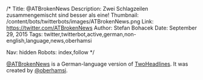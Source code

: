 /*
Title: @ATBrokenNews
Description: Zwei Schlagzeilen zusammengemischt sind besser als eine!
Thumbnail: /content/bots/twitterbots/images/ATBrokenNews.png
Link: https://twitter.com/ATBrokenNews
Author: Stefan Bohacek
Date: September 29, 2015
Tags: twitter,twitterbot,active,german,non-english,language,news,oberhamsi

Nav: hidden
Robots: index,follow
*/

[@ATBrokenNews](https://twitter.com/ATBrokenNews) is a German-language version of [TwoHeadlines](/bots/twitterbots/TwoHeadlines). It was created by [@oberhamsi](https://twitter.com/oberhamsi).
